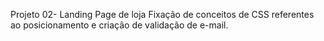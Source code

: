 Projeto 02- Landing Page de loja
Fixação de conceitos de CSS referentes ao posicionamento e criação de validação de e-mail.
